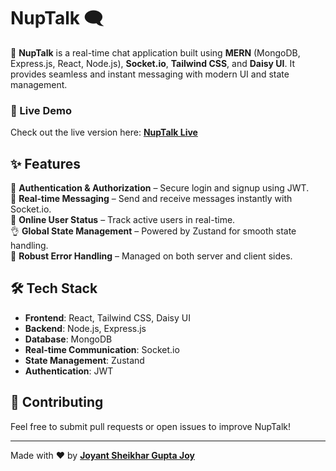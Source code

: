 # NupTalk 🗨️  

🚀 **NupTalk** is a real-time chat application built using **MERN** (MongoDB, Express.js, React, Node.js), **Socket.io**, **Tailwind CSS**, and **Daisy UI**. It provides seamless and instant messaging with modern UI and state management.  

### 🔗 Live Demo  
Check out the live version here: **[NupTalk Live](https://nuptalk.onrender.com/login)**  

## ✨ Features  
🎃 **Authentication & Authorization** – Secure login and signup using JWT.  
👾 **Real-time Messaging** – Send and receive messages instantly with Socket.io.  
🚀 **Online User Status** – Track active users in real-time.  
👌 **Global State Management** – Powered by Zustand for smooth state handling.  
🐞 **Robust Error Handling** – Managed on both server and client sides.  

## 🛠️ Tech Stack  
- **Frontend**: React, Tailwind CSS, Daisy UI  
- **Backend**: Node.js, Express.js  
- **Database**: MongoDB  
- **Real-time Communication**: Socket.io  
- **State Management**: Zustand  
- **Authentication**: JWT  

## 🤝 Contributing  
Feel free to submit pull requests or open issues to improve NupTalk!   

---

Made with ❤️ by **[Joyant Sheikhar Gupta Joy](https://joyant.me)**  
